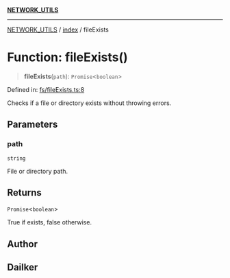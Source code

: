 [**NETWORK_UTILS**](../../README.md)

***

[NETWORK_UTILS](../../README.md) / [index](../README.md) / fileExists

# Function: fileExists()

> **fileExists**(`path`): `Promise`\<`boolean`\>

Defined in: [fs/fileExists.ts:8](https://github.com/dailker/everyutil-js/blob/b3e269da55b7d96c15eb37e98c5c4f6b94f05f6f/src/fs/fileExists.ts#L8)

Checks if a file or directory exists without throwing errors.

## Parameters

### path

`string`

File or directory path.

## Returns

`Promise`\<`boolean`\>

True if exists, false otherwise.

## Author

## Dailker
